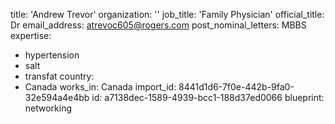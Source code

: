 title: 'Andrew Trevor'
organization: ''
job_title: 'Family Physician'
official_title: Dr
email_address: atrevoc605@rogers.com
post_nominal_letters: MBBS
expertise:
  - hypertension
  - salt
  - transfat
country:
  - Canada
works_in: Canada
import_id: 8441d1d6-7f0e-442b-9fa0-32e594a4e4bb
id: a7138dec-1589-4939-bcc1-188d37ed0066
blueprint: networking
